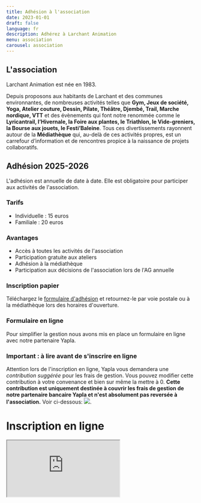 ```yaml
---
title: Adhésion à l'association
date: 2023-01-01
draft: false
language: fr
description: Adhérez à Larchant Animation
menu: association
carousel: association
---
```

## L'association

Larchant Animation est née en 1983.

Depuis proposons aux habitants de Larchant et des communes environnantes, de nombreuses activités telles que **Gym, Jeux de société, Yoga, Atelier couture, Dessin, Pilate, Théâtre, Djembé, Trail, Marche nordique, VTT** et des évènements qui font notre renommée comme le **Lyricantrail, l’Hivernale, la Foire aux plantes, le Triathlon, le Vide-greniers, la Bourse aux jouets, le Festi’Baleine**. Tous ces divertissements rayonnent autour de la **Médiathèque** qui, au-delà de ces activités propres, est un carrefour d’information et de rencontres propice à la naissance de projets collaboratifs.

## Adhésion 2025-2026

L'adhésion est annuelle de date à date. Elle est obligatoire pour participer aux activités de l'association.


### Tarifs
- Individuelle : 15 euros
- Familiale : 20 euros

### Avantages
- Accès à toutes les activités de l'association
- Participation gratuite aux ateliers
- Adhésion à la médiathèque
- Participation aux décisions de l'association lors de l'AG annuelle

### Inscription papier
Téléchargez le [formulaire d'adhésion](../../evenements/adhesion/2024_inscription.pdf) et retournez-le par voie postale ou à la médiathèque lors des horaires d'ouverture.

### Formulaire en ligne
Pour simplifier la gestion nous avons mis en place un formulaire en ligne avec notre partenaire Yapla.


### Important : à lire avant de s'inscrire en ligne
Attention lors de l'inscription en ligne, Yapla vous demandera une *contribution suggérée* pour les frais de gestion. Vous pouvez modifier cette contribution à votre convenance et bien sur même la mettre à 0. **Cette contribution est uniquement destinée à couvrir les frais de gestion de notre partenaire bancaire Yapla et n'est absolument pas reversée à l'association.**
Voir ci-dessous: ![](/images/contrib.png).

# Inscription en ligne

<iframe src="https://larchant-animation.s2.yapla.com/fr/adhesion2025-12153"></iframe>